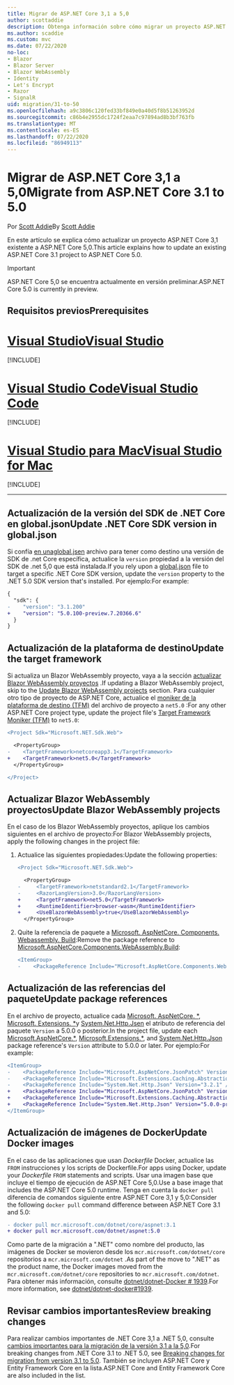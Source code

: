 ```yaml
---
title: Migrar de ASP.NET Core 3,1 a 5,0
author: scottaddie
description: Obtenga información sobre cómo migrar un proyecto ASP.NET Core 3,1 a ASP.NET Core 5,0.
ms.author: scaddie
ms.custom: mvc
ms.date: 07/22/2020
no-loc:
- Blazor
- Blazor Server
- Blazor WebAssembly
- Identity
- Let's Encrypt
- Razor
- SignalR
uid: migration/31-to-50
ms.openlocfilehash: a9c3806c120fed33bf849e0a40d5f8b51263952d
ms.sourcegitcommit: c86b4e2955dc1724f2eaa7c97894ad8b3bf763fb
ms.translationtype: MT
ms.contentlocale: es-ES
ms.lasthandoff: 07/22/2020
ms.locfileid: "86949113"
---
```

# <a name="migrate-from-aspnet-core-31-to-50"></a><span data-ttu-id="63acf-103">Migrar de ASP.NET Core 3,1 a 5,0</span><span class="sxs-lookup"><span data-stu-id="63acf-103">Migrate from ASP.NET Core 3.1 to 5.0</span></span>

<span data-ttu-id="63acf-104">Por [Scott Addie](https://github.com/scottaddie)</span><span class="sxs-lookup"><span data-stu-id="63acf-104">By [Scott Addie](https://github.com/scottaddie)</span></span>

<span data-ttu-id="63acf-105">En este artículo se explica cómo actualizar un proyecto ASP.NET Core 3,1 existente a ASP.NET Core 5,0.</span><span class="sxs-lookup"><span data-stu-id="63acf-105">This article explains how to update an existing ASP.NET Core 3.1 project to ASP.NET Core 5.0.</span></span>

> [!IMPORTANT]
> <span data-ttu-id="63acf-106">ASP.NET Core 5,0 se encuentra actualmente en versión preliminar.</span><span class="sxs-lookup"><span data-stu-id="63acf-106">ASP.NET Core 5.0 is currently in preview.</span></span>

## <a name="prerequisites"></a><span data-ttu-id="63acf-107">Requisitos previos</span><span class="sxs-lookup"><span data-stu-id="63acf-107">Prerequisites</span></span>

# <a name="visual-studio"></a>[<span data-ttu-id="63acf-108">Visual Studio</span><span class="sxs-lookup"><span data-stu-id="63acf-108">Visual Studio</span></span>](#tab/visual-studio)

[!INCLUDE[](~/includes/net-core-prereqs-vs-5.0.md)]

# <a name="visual-studio-code"></a>[<span data-ttu-id="63acf-109">Visual Studio Code</span><span class="sxs-lookup"><span data-stu-id="63acf-109">Visual Studio Code</span></span>](#tab/visual-studio-code)

[!INCLUDE[](~/includes/net-core-prereqs-vsc-5.0.md)]

# <a name="visual-studio-for-mac"></a>[<span data-ttu-id="63acf-110">Visual Studio para Mac</span><span class="sxs-lookup"><span data-stu-id="63acf-110">Visual Studio for Mac</span></span>](#tab/visual-studio-mac)

[!INCLUDE[](~/includes/net-core-prereqs-mac-5.0.md)]

---

## <a name="update-net-core-sdk-version-in-globaljson"></a><span data-ttu-id="63acf-111">Actualización de la versión del SDK de .NET Core en global.json</span><span class="sxs-lookup"><span data-stu-id="63acf-111">Update .NET Core SDK version in global.json</span></span>

<span data-ttu-id="63acf-112">Si confía [en unaglobal.jsen](/dotnet/core/tools/global-json) archivo para tener como destino una versión de SDK de .net Core específica, actualice la `version` propiedad a la versión del SDK de .net 5,0 que está instalada.</span><span class="sxs-lookup"><span data-stu-id="63acf-112">If you rely upon a [global.json](/dotnet/core/tools/global-json) file to target a specific .NET Core SDK version, update the `version` property to the .NET 5.0 SDK version that's installed.</span></span> <span data-ttu-id="63acf-113">Por ejemplo:</span><span class="sxs-lookup"><span data-stu-id="63acf-113">For example:</span></span>

```diff
{
  "sdk": {
-    "version": "3.1.200"
+    "version": "5.0.100-preview.7.20366.6"
  }
}
```

## <a name="update-the-target-framework"></a><span data-ttu-id="63acf-114">Actualización de la plataforma de destino</span><span class="sxs-lookup"><span data-stu-id="63acf-114">Update the target framework</span></span>

<span data-ttu-id="63acf-115">Si actualiza un Blazor WebAssembly proyecto, vaya a la sección [actualizar Blazor WebAssembly proyectos](#update-blazor-webassembly-projects) .</span><span class="sxs-lookup"><span data-stu-id="63acf-115">If updating a Blazor WebAssembly project, skip to the [Update Blazor WebAssembly projects](#update-blazor-webassembly-projects) section.</span></span> <span data-ttu-id="63acf-116">Para cualquier otro tipo de proyecto de ASP.NET Core, actualice el [moniker de la plataforma de destino (TFM)](/dotnet/standard/frameworks) del archivo de proyecto a `net5.0` :</span><span class="sxs-lookup"><span data-stu-id="63acf-116">For any other ASP.NET Core project type, update the project file's [Target Framework Moniker (TFM)](/dotnet/standard/frameworks) to `net5.0`:</span></span>

```diff
<Project Sdk="Microsoft.NET.Sdk.Web">

  <PropertyGroup>
-    <TargetFramework>netcoreapp3.1</TargetFramework>
+    <TargetFramework>net5.0</TargetFramework>
  </PropertyGroup>

</Project>
```

## <a name="update-blazor-webassembly-projects"></a><span data-ttu-id="63acf-117">Actualizar Blazor WebAssembly proyectos</span><span class="sxs-lookup"><span data-stu-id="63acf-117">Update Blazor WebAssembly projects</span></span>

<span data-ttu-id="63acf-118">En el caso de los Blazor WebAssembly proyectos, aplique los cambios siguientes en el archivo de proyecto:</span><span class="sxs-lookup"><span data-stu-id="63acf-118">For Blazor WebAssembly projects, apply the following changes in the project file:</span></span>

1. <span data-ttu-id="63acf-119">Actualice las siguientes propiedades:</span><span class="sxs-lookup"><span data-stu-id="63acf-119">Update the following properties:</span></span>

    ```diff
    <Project Sdk="Microsoft.NET.Sdk.Web">
    
      <PropertyGroup>
    -     <TargetFramework>netstandard2.1</TargetFramework>
    -     <RazorLangVersion>3.0</RazorLangVersion>
    +     <TargetFramework>net5.0</TargetFramework>
    +     <RuntimeIdentifier>browser-wasm</RuntimeIdentifier>
    +     <UseBlazorWebAssembly>true</UseBlazorWebAssembly>
      </PropertyGroup>
    ```

1. <span data-ttu-id="63acf-120">Quite la referencia de paquete a [Microsoft. AspNetCore. Components. Webassembly. Build](https://www.nuget.org/packages/Microsoft.AspNetCore.Components.WebAssembly.Build):</span><span class="sxs-lookup"><span data-stu-id="63acf-120">Remove the package reference to [Microsoft.AspNetCore.Components.WebAssembly.Build](https://www.nuget.org/packages/Microsoft.AspNetCore.Components.WebAssembly.Build):</span></span>

    ```diff
    <ItemGroup>
    -    <PackageReference Include="Microsoft.AspNetCore.Components.WebAssembly.Build" Version="3.2.1" PrivateAssets="all" />
    ```

## <a name="update-package-references"></a><span data-ttu-id="63acf-121">Actualización de las referencias del paquete</span><span class="sxs-lookup"><span data-stu-id="63acf-121">Update package references</span></span>

<span data-ttu-id="63acf-122">En el archivo de proyecto, actualice cada [Microsoft. AspNetCore. \*](https://www.nuget.org/packages?q=Microsoft.AspNetCore.*), [Microsoft. Extensions. \*](https://www.nuget.org/packages?q=Microsoft.Extensions.*)y [System.Net.Http.Jsen](https://www.nuget.org/packages/System.Net.Http.Json) el atributo de referencia del paquete `Version` a 5.0.0 o posterior.</span><span class="sxs-lookup"><span data-stu-id="63acf-122">In the project file, update each [Microsoft.AspNetCore.\*](https://www.nuget.org/packages?q=Microsoft.AspNetCore.*), [Microsoft.Extensions.\*](https://www.nuget.org/packages?q=Microsoft.Extensions.*), and [System.Net.Http.Json](https://www.nuget.org/packages/System.Net.Http.Json) package reference's `Version` attribute to 5.0.0 or later.</span></span> <span data-ttu-id="63acf-123">Por ejemplo:</span><span class="sxs-lookup"><span data-stu-id="63acf-123">For example:</span></span>

```diff
<ItemGroup>
-    <PackageReference Include="Microsoft.AspNetCore.JsonPatch" Version="3.1.6" />
-    <PackageReference Include="Microsoft.Extensions.Caching.Abstractions" Version="3.1.6" />
-    <PackageReference Include="System.Net.Http.Json" Version="3.2.1" />
+    <PackageReference Include="Microsoft.AspNetCore.JsonPatch" Version="5.0.0-preview.7.20365.19" />
+    <PackageReference Include="Microsoft.Extensions.Caching.Abstractions" Version="5.0.0-preview.7.20364.11" />
+    <PackageReference Include="System.Net.Http.Json" Version="5.0.0-preview.7.20364.11" />
</ItemGroup>
```

## <a name="update-docker-images"></a><span data-ttu-id="63acf-124">Actualización de imágenes de Docker</span><span class="sxs-lookup"><span data-stu-id="63acf-124">Update Docker images</span></span>

<span data-ttu-id="63acf-125">En el caso de las aplicaciones que usan *Dockerfile* Docker, actualice las `FROM` instrucciones y los scripts de Dockerfile.</span><span class="sxs-lookup"><span data-stu-id="63acf-125">For apps using Docker, update your *Dockerfile* `FROM` statements and scripts.</span></span> <span data-ttu-id="63acf-126">Usar una imagen base que incluye el tiempo de ejecución de ASP.NET Core 5,0.</span><span class="sxs-lookup"><span data-stu-id="63acf-126">Use a base image that includes the ASP.NET Core 5.0 runtime.</span></span> <span data-ttu-id="63acf-127">Tenga en cuenta la `docker pull` diferencia de comandos siguiente entre ASP.NET Core 3,1 y 5,0:</span><span class="sxs-lookup"><span data-stu-id="63acf-127">Consider the following `docker pull` command difference between ASP.NET Core 3.1 and 5.0:</span></span>

```diff
- docker pull mcr.microsoft.com/dotnet/core/aspnet:3.1
+ docker pull mcr.microsoft.com/dotnet/aspnet:5.0
```

<span data-ttu-id="63acf-128">Como parte de la migración a ".NET" como nombre del producto, las imágenes de Docker se movieron desde los `mcr.microsoft.com/dotnet/core` repositorios a `mcr.microsoft.com/dotnet` .</span><span class="sxs-lookup"><span data-stu-id="63acf-128">As part of the move to ".NET" as the product name, the Docker images moved from the `mcr.microsoft.com/dotnet/core` repositories to `mcr.microsoft.com/dotnet`.</span></span> <span data-ttu-id="63acf-129">Para obtener más información, consulte [dotnet/dotnet-Docker # 1939](https://github.com/dotnet/dotnet-docker/issues/1939).</span><span class="sxs-lookup"><span data-stu-id="63acf-129">For more information, see [dotnet/dotnet-docker#1939](https://github.com/dotnet/dotnet-docker/issues/1939).</span></span>

## <a name="review-breaking-changes"></a><span data-ttu-id="63acf-130">Revisar cambios importantes</span><span class="sxs-lookup"><span data-stu-id="63acf-130">Review breaking changes</span></span>

<span data-ttu-id="63acf-131">Para realizar cambios importantes de .NET Core 3,1 a .NET 5,0, consulte [cambios importantes para la migración de la versión 3,1 a la 5,0](/dotnet/core/compatibility/3.1-5.0).</span><span class="sxs-lookup"><span data-stu-id="63acf-131">For breaking changes from .NET Core 3.1 to .NET 5.0, see [Breaking changes for migration from version 3.1 to 5.0](/dotnet/core/compatibility/3.1-5.0).</span></span> <span data-ttu-id="63acf-132">También se incluyen ASP.NET Core y Entity Framework Core en la lista.</span><span class="sxs-lookup"><span data-stu-id="63acf-132">ASP.NET Core and Entity Framework Core are also included in the list.</span></span>
